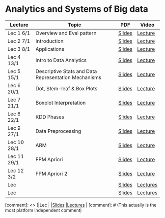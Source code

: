# Analytics and Systems of Big data


|Lecture |Topic |PDF|Video|
|---|---|---|---|
| Lec 1	 6/1|	Overview and Eval pattern| [Slides](https://drive.google.com/open?id=11EJ6P43_0_aAuAyZdz2lM4wWXfJrC9cz&authuser=0)	| [Lecture](https://drive.google.com/open?id=1eBfzOTXIhFgP9Yr3J_Yf_suRCV8Z_ljY&authuser=0)	|
| Lec 2	7/1|Introduction	| [Slides](https://drive.google.com/open?id=1Nz8ob307KTyR1Deg0nlisyy3_yAK6Lwz&authuser=0)	| [Lecture](https://drive.google.com/open?id=1UpmAfqrVFcgnntBC7dMmxO9fcFmoptjQ&authuser=0)	|
| Lec 3	8/1| Applications	| [Slides](https://drive.google.com/open?id=1TD35xW0QBxdYSTBBsfC8UyyRXDw1YMVY&authuser=0)	| [Lecture](https://drive.google.com/open?id=1GJwNYnO_k4HvxboFu7rnEchB4EYOI4Fq&authuser=0)	|
| Lec 4	13/1| Intro to Data Analytics	| [Slides](https://drive.google.com/open?id=13Xi4i_guUxuES83mR5szX9UCjtV_W3PQ&authuser=0)	| [Lecture](https://drive.google.com/open?id=1e2-c4wF7Le76ixAjMfN6FBiWa5tKocrB&authuser=0)	|
| Lec 5	15/1|Descriptive Stats and Data Representation Mechanisms	| [Slides](https://drive.google.com/open?id=1NMK5SgXyh6gAfTJVrIs-M5EgsUFT3PNX&authuser=0)	| [Lecture](https://drive.google.com/open?id=1MVvowtjE-CovFsBKqRbhVC111p_6KVrm&authuser=0)	|
| Lec 6	20/1|Dot, Stem-leaf & Box Plots	| [Slides](https://drive.google.com/open?id=1Rgj_osyO92Nb_Qz7JmfOlxnZDWVxbZBw&authuser=0)	| [Lecture](https://drive.google.com/open?id=1ZlU_aCAtlD0ywnVlqg1Xe-pu250qWw6s&authuser=0)	|
| Lec 7	21/1|Boxplot Interpretation	| [Slides](https://drive.google.com/open?id=1-fRTTmcwciKYtJT7BwliZz0GkrKVg0JA&authuser=0)	| [Lecture](https://drive.google.com/open?id=1s9d1RoFloP4XeH7B6Qaa_3Ate24pmZN_&authuser=0)	|
| Lec 8	22/1|KDD Phases	| [Slides](https://drive.google.com/open?id=1HIH0F4WkUqUr9QZ_VpwvFJGDiVN63ctX&authuser=0)	| [Lecture](https://drive.google.com/open?id=1tF4XBkIyN71z5m77CAwYzH7hDfQ6FKCw&authuser=0)	|
| Lec 9	27/1|Data Preprocessing	| [Slides](https://drive.google.com/open?id=1yHUrt4uVEsNOSxVItdGNgLwhHd4TzGJB&authuser=0)	| [Lecture](https://drive.google.com/open?id=1Y0wtHJ3YqQkfNvrVbRf2sIez1ng10tkJ&authuser=0)	|
| Lec 10	28/1|	ARM| [Slides](https://drive.google.com/open?id=1f2s0lsitUTXxWWliZI4o64wmGs-vV45j&authuser=0)	| [Lecture](https://drive.google.com/open?id=1XQOivC9R4H-Q_o9yyDcxtHnn9Fbssp0G&authuser=0)	|
| Lec 11	29/1|	FPM Apriori| [Slides](https://drive.google.com/open?id=13W0ATRoMAMgHVktsTGy2CFrgn5zoUsvM&authuser=0)	| [Lecture](https://drive.google.com/open?id=1JvPnmXHp9c0VdQ3OVYzyaGCivbw5dxJj&authuser=0)	|
| Lec 12 3/2|FPM Apriori 2 |[Slides](https://drive.google.com/open?id=16QWkYK17wSlNyAfjIfao3afnAEbTey-4&authuser=0) |[Lecture](https://drive.google.com/open?id=1oNZs3fPFYNaX5XfWyHuzNcexhu09q0Lj&authuser=0) |
|Lec | |[Slides]() |[Lectures]() |
|Lec | |[Slides]() |[Lectures]() |


[comment]: <> (|Lec | |[Slides]() |[Lectures]() |
[comment]: # (This actually is the most platform independent comment)
